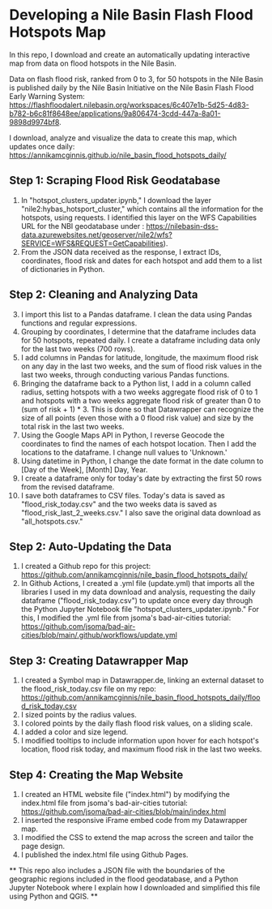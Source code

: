 # Developing a Nile Basin Flash Flood Hotspots Map

In this repo, I download and create an automatically updating interactive map from data on flood hotspots in the Nile Basin. 

Data on flash flood risk, ranked from 0 to 3, for 50 hotspots in the Nile Basin is published daily by the Nile Basin Initiative on the Nile Basin Flash Flood Early Warning System: https://flashfloodalert.nilebasin.org/workspaces/6c407e1b-5d25-4d83-b782-b6c81f8648ee/applications/9a806474-3cdd-447a-8a01-9898d9974bf8.

I download, analyze and visualize the data to create this map, which updates once daily: https://annikamcginnis.github.io/nile_basin_flood_hotspots_daily/

## Step 1: Scraping Flood Risk Geodatabase

1. In "hotspot_clusters_updater.ipynb," I download the layer "nile2:hybas_hotsport_cluster," which contains all the information for the hotspots, using requests. I identified this layer on the WFS Capabilities URL for the NBI geodatabase under <FeatureTypeList>: https://nilebasin-dss-data.azurewebsites.net/geoserver/nile2/wfs?SERVICE=WFS&REQUEST=GetCapabilities).
2. From the JSON data received as the response, I extract IDs, coordinates, flood risk and dates for each hotspot and add them to a list of dictionaries in Python.

## Step 2: Cleaning and Analyzing Data

3. I import this list to a Pandas dataframe. I clean the data using Pandas functions and regular expressions.
4. Grouping by coordinates, I determine that the dataframe includes data for 50 hotspots, repeated daily. I create a dataframe including data only for the last two weeks (700 rows).
5. I add columns in Pandas for latitude, longitude, the maximum flood risk on any day in the last two weeks, and the sum of flood risk values in the last two weeks, through conducting various Pandas functions.
6. Bringing the dataframe back to a Python list, I add in a column called radius, setting hotspots with a two weeks aggregate flood risk of 0 to 1 and hotspots with a two weeks aggregate flood risk of greater than 0 to (sum of risk + 1) * 3. This is done so that Datawrapper can recognize the size of all points (even those with a 0 flood risk value) and size by the total risk in the last two weeks.
7. Using the Google Maps API in Python, I reverse Geocode the coordinates to find the names of each hotspot location. Then I add the locations to the dataframe. I change null values to 'Unknown.'
8. Using datetime in Python, I change the date format in the date column to [Day of the Week], [Month] Day, Year. 
9. I create a dataframe only for today's date by extracting the first 50 rows from the revised dataframe.
10. I save both dataframes to CSV files. Today's data is saved as "flood_risk_today.csv" and the two weeks data is saved as "flood_risk_last_2_weeks.csv." I also save the original data download as "all_hotspots.csv."

## Step 2: Auto-Updating the Data 

1. I created a Github repo for this project: https://github.com/annikamcginnis/nile_basin_flood_hotspots_daily/
2. In Github Actions, I created a .yml file (update.yml) that imports all the libraries I used in my data download and analysis, requesting the daily dataframe ("flood_risk_today.csv") to update once every day through the Python Jupyter Notebook file "hotspot_clusters_updater.ipynb." For this, I modified the .yml file from jsoma's bad-air-cities tutorial: https://github.com/jsoma/bad-air-cities/blob/main/.github/workflows/update.yml

## Step 3: Creating Datawrapper Map 

1. I created a Symbol map in Datawrapper.de, linking an external dataset to the flood_risk_today.csv file on my repo: https://github.com/annikamcginnis/nile_basin_flood_hotspots_daily/flood_risk_today.csv
2. I sized points by the radius values.
3. I colored points by the daily flash flood risk values, on a sliding scale.
4. I added a color and size legend.
5. I modified tooltips to include information upon hover for each hotspot's location, flood risk today, and maximum flood risk in the last two weeks.

## Step 4: Creating the Map Website 

1. I created an HTML website file ("index.html") by modifying the index.html file from jsoma's bad-air-cities tutorial: https://github.com/jsoma/bad-air-cities/blob/main/index.html
2. I inserted the responsive iFrame embed code from my Datawrapper map.
3. I modified the CSS to extend the map across the screen and tailor the page design.
4. I published the index.html file using Github Pages.

** This repo also includes a JSON file with the boundaries of the geographic regions included in the flood geodatabase, and a Python Jupyter Notebook where I explain how I downloaded and simplified this file using Python and QGIS. **
